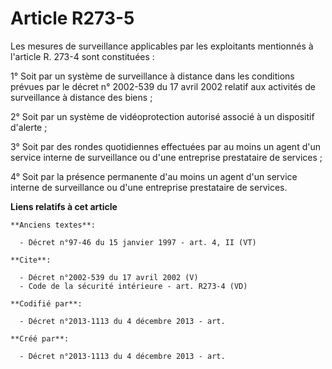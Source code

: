 # Article R273-5

Les mesures de surveillance applicables par les exploitants mentionnés à l'article R. 273-4 sont constituées : 

1° Soit par un système de surveillance à distance dans les conditions prévues par le décret n° 2002-539 du 17 avril 2002
relatif aux activités de surveillance à distance des biens ; 

2° Soit par un système de vidéoprotection autorisé associé à un dispositif d'alerte ; 

3° Soit par des rondes quotidiennes effectuées par au moins un agent d'un service interne de surveillance ou d'une entreprise
prestataire de services ; 

4° Soit par la présence permanente d'au moins un agent d'un service interne de surveillance ou d'une entreprise prestataire
de services.

**Liens relatifs à cet article**

	**Anciens textes**:

	  - Décret n°97-46 du 15 janvier 1997 - art. 4, II (VT)

	**Cite**:

	  - Décret n°2002-539 du 17 avril 2002 (V)
	  - Code de la sécurité intérieure - art. R273-4 (VD)

	**Codifié par**:

	  - Décret n°2013-1113 du 4 décembre 2013 - art.

	**Créé par**:

	  - Décret n°2013-1113 du 4 décembre 2013 - art.
